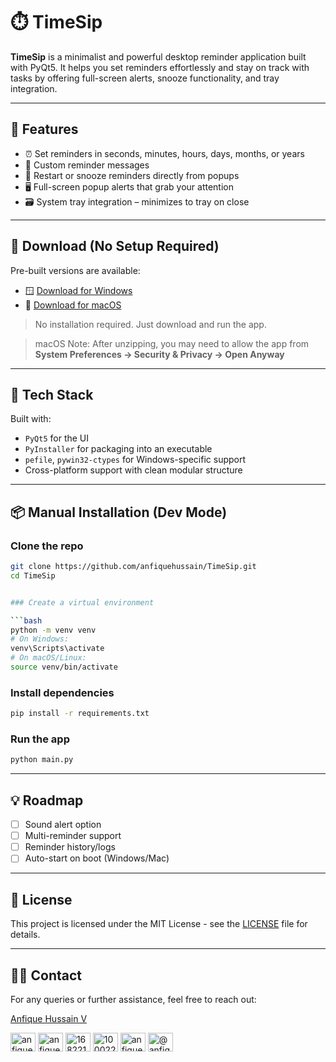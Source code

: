 # ⏱️ TimeSip

**TimeSip** is a minimalist and powerful desktop reminder application built with PyQt5. It helps you set reminders effortlessly and stay on track with tasks by offering full-screen alerts, snooze functionality, and tray integration.

---

## 🚀 Features

- ⏰ Set reminders in seconds, minutes, hours, days, months, or years  
- 💬 Custom reminder messages  
- 🔄 Restart or snooze reminders directly from popups  
- 🖥️ Full-screen popup alerts that grab your attention  
- 🗃️ System tray integration – minimizes to tray on close  

---

## 🔽 Download (No Setup Required)

Pre-built versions are available:

- 🪟 [Download for Windows](https://github.com/anfiquehussain/TimeSip/releases/latest/download/TimeSip-Windows-v1.0.exe)
- 🍎 [Download for macOS](https://github.com/anfiquehussain/TimeSip/releases/latest/download/TimeSip-macOS-v1.0.zip)

> No installation required. Just download and run the app.

> macOS Note: After unzipping, you may need to allow the app from **System Preferences → Security & Privacy → Open Anyway**

---

## 🧰 Tech Stack

Built with:

- `PyQt5` for the UI  
- `PyInstaller` for packaging into an executable  
- `pefile`, `pywin32-ctypes` for Windows-specific support  
- Cross-platform support with clean modular structure

---

## 📦 Manual Installation (Dev Mode)

### Clone the repo
```bash
git clone https://github.com/anfiquehussain/TimeSip.git
cd TimeSip


### Create a virtual environment

```bash
python -m venv venv
# On Windows:
venv\Scripts\activate
# On macOS/Linux:
source venv/bin/activate
```

### Install dependencies

```bash
pip install -r requirements.txt
```

### Run the app

```bash
python main.py
```

---

## 💡 Roadmap

* [ ] Sound alert option
* [ ] Multi-reminder support
* [ ] Reminder history/logs
* [ ] Auto-start on boot (Windows/Mac)

---

## 📜 License

This project is licensed under the MIT License - see the [LICENSE](LICENSE.md) file for details.

---

## 🙋‍♂️ Contact

For any queries or further assistance, feel free to reach out:

[Anfique Hussain V](mailto:anfiquehussain6@gmail.com)

<p align="left">
<a href="https://dev.to/anfiquehussain" target="blank"><img align="center" src="https://raw.githubusercontent.com/rahuldkjain/github-profile-readme-generator/master/src/images/icons/Social/devto.svg" alt="anfiquehussain" height="30" width="40" /></a>
<a href="https://linkedin.com/in/anfique-hussain-v-aa8841290" target="blank"><img align="center" src="https://raw.githubusercontent.com/rahuldkjain/github-profile-readme-generator/master/src/images/icons/Social/linked-in-alt.svg" alt="anfique-hussain-v-aa8841290" height="30" width="40" /></a>
<a href="https://stackoverflow.com/users/16822116" target="blank"><img align="center" src="https://raw.githubusercontent.com/rahuldkjain/github-profile-readme-generator/master/src/images/icons/Social/stack-overflow.svg" alt="16822116" height="30" width="40" /></a>
<a href="https://fb.com/100022489001636" target="blank"><img align="center" src="https://raw.githubusercontent.com/rahuldkjain/github-profile-readme-generator/master/src/images/icons/Social/facebook.svg" alt="100022489001636" height="30" width="40" /></a>
<a href="https://instagram.com/anfique_hv" target="blank"><img align="center" src="https://raw.githubusercontent.com/rahuldkjain/github-profile-readme-generator/master/src/images/icons/Social/instagram.svg" alt="anfique_hv" height="30" width="40" /></a>
<a href="https://www.hackerearth.com/@anfiquehussain1" target="blank"><img align="center" src="https://raw.githubusercontent.com/rahuldkjain/github-profile-readme-generator/master/src/images/icons/Social/hackerearth.svg" alt="@anfiquehussain1" height="30" width="40" /></a>
</p>
